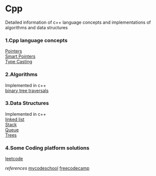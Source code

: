 # Cpp 
Detailed information of c++ language concepts and implementations of algorithms and data structures 
        
### 1.Cpp language concepts  
[Pointers](https://github.com/takasidk/cpp/tree/master/C%2B%2B%20Language/pointers)\
[Smart Pointers](https://github.com/takasidk/cpp/tree/master/C%2B%2B%20Language/smart_pointers)\
[Type Casting](https://github.com/takasidk/cpp/tree/master/C%2B%2B%20Language/type_casting)
            
### 2.Algorithms        
Implemented in c++\
[binary tree traversals](https://github.com/takasidk/cpp/tree/master/cpp_algorithms/BinaryTrees)
     
### 3.Data Structures
Implemented in c++\
[linked list](https://github.com/takasidk/cpp/tree/master/data_structures/Linked_list)\
[Stack](https://github.com/takasidk/cpp/tree/master/data_structures/Stack)\
[Queue](https://github.com/takasidk/cpp/tree/master/data_structures/queue)\
[Trees](https://github.com/takasidk/cpp/tree/master/data_structures/Trees)
 
### 4.Some Coding platform solutions 
[leetcode](https://github.com/takasidk/cpp/tree/master/Solutions/leetcodeSolutions)
    
*references* [mycodeschool](http://www.mycodeschool.com/) [freecodecamp](https://www.google.com/url?sa=t&rct=j&q=&esrc=s&source=web&cd=&cad=rja&uact=8&ved=2ahUKEwjH_IrPuKDvAhWazTgGHZu_AZ0QFjAAegQIARAE&url=https%3A%2F%2Fwww.freecodecamp.org%2F&usg=AOvVaw2O9Sbs3zh9NHmRpWZrEZt-)
     
                   
                               
                              
                           
                  
  
 
